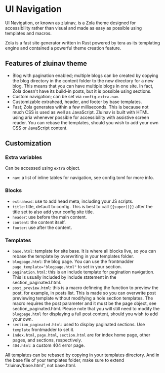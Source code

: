 # UI Navigation
UI Navigation, or known as zluinav, is a Zola theme designed for accessibility rather than visual and made as easy as possible using templates and macros.

Zola is a fast site generator written in Rust powered by tera as its templating engine and contained a powerful theme creation feature.

## Features of zluinav theme
* Blog with pagination enabled; multiple blogs can be created by copying the blog directory in the content folder to the new directory for a new blog. This means that you can have multiple blogs in one site. In fact, Zola doesn't have its build-in posts, but it is possible using sections.
* Custom navigation; can be set via `config.extra.nav`.
* Customizable extrahead, header, and footer by base templates.
* Fast; Zola generates within a few milliseconds. This is because not much CSS is used as well as JavaScript. Zluinav is built with HTML using aria whenever possible for accessibility with assistive screen reader. You can rebase the templates, should you wish to add your own CSS or JavaScript content.

## Customization

### Extra variables
Can be accessed using `extra` object.
* `nav`: a list of inline tables for navigation, see config.toml for more info.

### Blocks
* `extrahead`: use to add head meta, including your JS scripts.
* `title`: title, default to config. This is best to call `{{super()}}` after the title set to also add your config site title.
* `header`: use before the main content.
* `content`: the content itself.
* `footer`: use after the content.

### Templates
* `base.html`: template for site base. It is where all blocks live, so you can rebase the template by overwriting in your templates folder.
* `blogpage.html`: the blog page. You can use the frontmadder `page_template="blogpage.html"` to set in your section.
* `pagination.html`: this is an include template for pagination navigation. This is usually included by include statement in the section_paginated.html.
* `post_preview.html`: this is a macro defineing the function to preview the post, for example, in posts list. This is made so you can overwrite post previewing template without modifying a hole section templates. The macro requires the post parameter and it must be the page object, see section_paginated.html. Please note that you will still need to modify the `blogpage.html` for displaying a full post content, should you wish to add your own.
* `section_paginated.html`: used to display paginated sections. Use `template` frontmadder to set it.
* `index.html`, `page.html`, `section.html` are for index home page, other pages, and sections, respectively.
* `404.html`: a custom 404 error page.

All templates can be rebased by copying in your templates directory. And in the base file of your templates folder, make sure to extend "zluinav/base.html", not base.html.